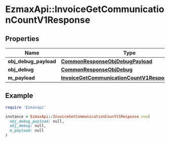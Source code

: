 # EzmaxApi::InvoiceGetCommunicationCountV1Response

## Properties

| Name | Type | Description | Notes |
| ---- | ---- | ----------- | ----- |
| **obj_debug_payload** | [**CommonResponseObjDebugPayload**](CommonResponseObjDebugPayload.md) |  |  |
| **obj_debug** | [**CommonResponseObjDebug**](CommonResponseObjDebug.md) |  | [optional] |
| **m_payload** | [**InvoiceGetCommunicationCountV1ResponseMPayload**](InvoiceGetCommunicationCountV1ResponseMPayload.md) |  |  |

## Example

```ruby
require 'Ezmaxapi'

instance = EzmaxApi::InvoiceGetCommunicationCountV1Response.new(
  obj_debug_payload: null,
  obj_debug: null,
  m_payload: null
)
```


